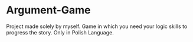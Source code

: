 # Argument-Game
Project made solely by myself. Game in which you need your logic skills to progress the story. Only in Polish Language.
